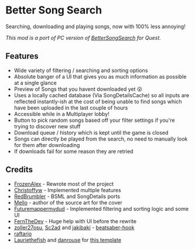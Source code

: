 # Better Song Search

Searching, downloading and playing songs, now with 100% less annoying!

*This mod is a port of PC version of [BetterSongSearch](https://github.com/kinsi55/BeatSaber_BetterSongSearch) for Quest.*

## Features

- Wide variety of filtering / searching and sorting options
- Absolute banger of a UI that gives you as much information as possible at a single glance
- Preview of Songs that you havent downloaded yet 😮
- Uses a locally cached database (Via SongDetailsCache) so all inputs are reflected instantly-ish at the cost of being unable to find songs which have been uploaded in the last couple of hours
- Accessible while in a Multiplayer lobby!
- Button to pick random songs based off your filter settings if you're trying to discover new stuff
- Download queue / history which is kept until the game is closed
- Songs can directly be played from the search, no need to manually look for them after downloading
- If downloads fail for some reason they are retried


## Credits

* [FrozenAlex](https://github.com/FrozenAlex) - Rewrote most of the project
* [Christoffyw](https://github.com/Christoffyw) - Implemented multiple features
* [RedBrumbler](https://github.com/RedBrumbler) - BSML and SongDetails ports
* [Mello](https://www.pixiv.net/en/users/27903714) - author of the source art for the cover
* [Futuremappermydud](https://github.com/Futuremappermydud) - Implemented filtering and sorting logic and some UI
* [FernTheDev](https://github.com/Fernthedev) - Huge help with UI before the rewrite
* [zoller27osu](https://github.com/zoller27osu), [Sc2ad](https://github.com/Sc2ad) and [jakibaki](https://github.com/jakibaki) - [beatsaber-hook](https://github.com/sc2ad/beatsaber-hook)
* [raftario](https://github.com/raftario) 
* [Lauriethefish](https://github.com/Lauriethefish) and [danrouse](https://github.com/danrouse) for [this template](https://github.com/Lauriethefish/quest-mod-template)